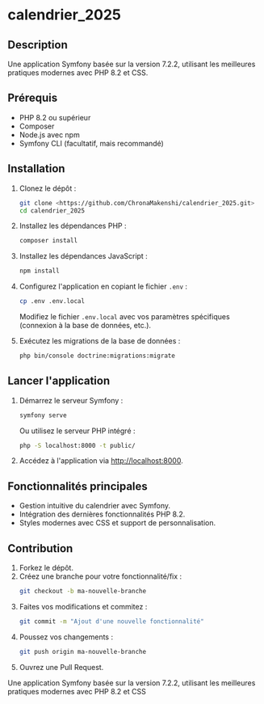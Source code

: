# calendrier_2025

## Description

Une application Symfony basée sur la version 7.2.2, utilisant les meilleures pratiques modernes avec PHP 8.2 et CSS.

## Prérequis

- PHP 8.2 ou supérieur
- Composer
- Node.js avec npm
- Symfony CLI (facultatif, mais recommandé)

## Installation

1. Clonez le dépôt :
   ```bash
   git clone <https://github.com/ChronaMakenshi/calendrier_2025.git>
   cd calendrier_2025
   ```

2. Installez les dépendances PHP :
   ```bash
   composer install
   ```

3. Installez les dépendances JavaScript :
   ```bash
   npm install
   ```

4. Configurez l'application en copiant le fichier `.env` :
   ```bash
   cp .env .env.local
   ```
   Modifiez le fichier `.env.local` avec vos paramètres spécifiques (connexion à la base de données, etc.).

5. Exécutez les migrations de la base de données :
   ```bash
   php bin/console doctrine:migrations:migrate
   ```

## Lancer l'application

1. Démarrez le serveur Symfony :
   ```bash
   symfony serve
   ```
   Ou utilisez le serveur PHP intégré :
   ```bash
   php -S localhost:8000 -t public/
   ```

3. Accédez à l'application via [http://localhost:8000](http://localhost:8000).

## Fonctionnalités principales

- Gestion intuitive du calendrier avec Symfony.
- Intégration des dernières fonctionnalités PHP 8.2.
- Styles modernes avec CSS et support de personnalisation.

## Contribution

1. Forkez le dépôt.
2. Créez une branche pour votre fonctionnalité/fix :
   ```bash
   git checkout -b ma-nouvelle-branche
   ```
3. Faites vos modifications et commitez :
   ```bash
   git commit -m "Ajout d'une nouvelle fonctionnalité"
   ```
4. Poussez vos changements :
   ```bash
   git push origin ma-nouvelle-branche
   ```
5. Ouvrez une Pull Request.


Une application Symfony basée sur la version 7.2.2, utilisant les meilleures pratiques modernes avec PHP 8.2 et CSS
